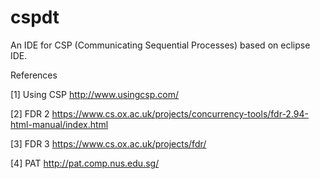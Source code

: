 # cspdt
An IDE for CSP (Communicating Sequential Processes) based on eclipse IDE.


References

[1] Using CSP
    http://www.usingcsp.com/

[2] FDR 2
    https://www.cs.ox.ac.uk/projects/concurrency-tools/fdr-2.94-html-manual/index.html

[3] FDR 3
    https://www.cs.ox.ac.uk/projects/fdr/

[4] PAT
    http://pat.comp.nus.edu.sg/
